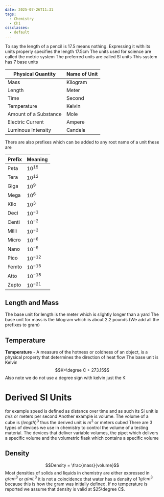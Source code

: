 ```yaml
---
date: 2025-07-26T11:31
tags:
  - Chemistry
  - Ch1
cssclasses:
  - default
---
```

To say the length of a pencil is 17.5 means nothing. Expressing it with its units properly specifies the length 17.5cm
The units used for science are called the metric system
The preferred units are called SI units
This system has 7 base units

| **Physical Quantity** | **Name of Unit** |
| --------------------- | ---------------- |
| Mass                  | Kilogram         |
| Length                | Meter            |
| Time                  | Second           |
| Temperature           | Kelvin           |
| Amount of a Substance | Mole             |
| Electric Current      | Ampere           |
| Luminous Intensity    | Candela          |
There are also prefixes which can be added to any root name of a unit these are

| Prefix | Meaning    |
| ------ | ---------- |
| Peta   | $10^{15}$  |
| Tera   | $10^{12}$  |
| Giga   | $10^{9}$   |
| Mega   | $10^{6}$   |
| Kilo   | $10^{3}$   |
| Deci   | $10^{-1}$  |
| Centi  | $10^{-2}$  |
| Milli  | $10^{-3}$  |
| Micro  | $10^{-6}$  |
| Nano   | $10^{-9}$  |
| Pico   | $10^{-12}$ |
| Femto  | $10^{-15}$ |
| Atto   | $10^{-18}$ |
| Zepto  | $10^{-21}$ |
## Length and Mass
The base unit for length is the meter which is slightly longer than a yard
The base unit for mass is the kilogram which is about 2.2 pounds (We add all the prefixes to gram)
## Temperature
**Temperature** - A measure of the hotness or coldness of an object, is a physical property
that determines the direction of heat flow
The base unit is Kelvin $$K=\degree C + 273.15$$
Also note we do not use a degree sign with kelvin just the K

# Derived SI Units
for example speed is defined as distance over time and as such its SI unit is $m/s$ or meters per second
Another example is volume. The volume of a cube is $(length)^3$ thus the derived unit is $m^3$ or meters cubed
There are 3 types of devices we use in chemistry to control the volume of a testing material. The devices that deliver variable volumes, the pipet which delivers a specific volume and the volumetric flask which contains a specific volume

## Density
$$Density = \frac{mass}{volume}$$
Most densities of solids and liquids in chemistry are either expressed in $g/cm^3$ or $g/mL^3$ it is not a coincidence that water has a density of $1g/cm^3$  because this is how the gram was initially defined. If no temperature is reported we assume that density is valid at $25\degree C$.

